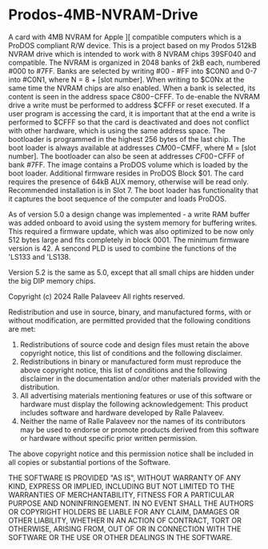 # Prodos-4MB-NVRAM-Drive
A card with 4MB NVRAM for Apple ][ compatible computers which is a ProDOS compliant R/W device. This is a project based on my Prodos 512kB NVRAM drive which is intended to work with 8 NVRAM chips 39SF040 and compatible. The NVRAM is organized in 2048 banks of 2kB each, numbered #000 to #7FF. Banks are selected by writing #00 - #FF into $C0N0 and 0-7 into #C0N1, where N = 8 + [slot number]. When writing to $C0Nx at the same time the NVRAM chips are also enabled. When a bank is selected, its content is seen in the address space $C800-$CFFF. To de-enable the NVRAM drive a write must be performed to address $CFFF or reset executed. If a user program is accessing the card, it is important that at the end a write is performed to $CFFF so that the card is deactivated and does not conflict with other hardware, which is using the same address space. The bootloader is programmed in the highest 256 bytes of the last chip. The boot loader is always available at addresses $CM00-$CMFF, where M = [slot number]. The bootloader can also be seen at addresses $CF00-$CFFF of bank #7FF. The image contains a ProDOS volume which is loaded by the boot loader. Additional firmware resides in ProDOS Block $01. The card requires the presence of 64kB AUX memory, otherwise will be read only. Recommended installation is in Slot 7. The boot loader has functionality that it captures the boot sequence of the computer and loads ProDOS.

As of version 5.0 a design change was implemented - a write RAM buffer was added onboard to avoid using the system memory for buffering writes. This required a firmware update, which was also optimized to be now only 512 bytes large and fits completely in block 0001. The minimum firmware version is 42. A sencond PLD is used to combine the functions of the 'LS133 and 'LS138.

Version 5.2 is the same as 5.0, except that all small chips are hidden under the big DIP memory chips.

Copyright (c) 2024 Ralle Palaveev All rights reserved.

Redistribution and use in source, binary, and manufactured forms, with or without modification, are permitted provided that the following conditions are met:
1. Redistributions of source code and design files must retain the above copyright notice, this list of conditions and the following disclaimer.
2. Redistributions in binary or manufactured form must reproduce the above copyright notice, this list of conditions and the following disclaimer in the documentation and/or other materials provided with the distribution.
3. All advertising materials mentioning features or use of this software or hardware must display the following acknowledgement: This product includes software and hardware developed by Ralle Palaveev.
4. Neither the name of Ralle Palaveev nor the names of its contributors may be used to endorse or promote products derived from this software or hardware without specific prior written permission.

The above copyright notice and this permission notice shall be included in all copies or substantial portions of the Software.

THE SOFTWARE IS PROVIDED "AS IS", WITHOUT WARRANTY OF ANY KIND, EXPRESS OR IMPLIED, INCLUDING BUT NOT LIMITED TO THE WARRANTIES OF MERCHANTABILITY, FITNESS FOR A PARTICULAR PURPOSE AND NONINFRINGEMENT. IN NO EVENT SHALL THE AUTHORS OR COPYRIGHT HOLDERS BE LIABLE FOR ANY CLAIM, DAMAGES OR OTHER LIABILITY, WHETHER IN AN ACTION OF CONTRACT, TORT OR OTHERWISE, ARISING FROM, OUT OF OR IN CONNECTION WITH THE SOFTWARE OR THE USE OR OTHER DEALINGS IN THE SOFTWARE.

